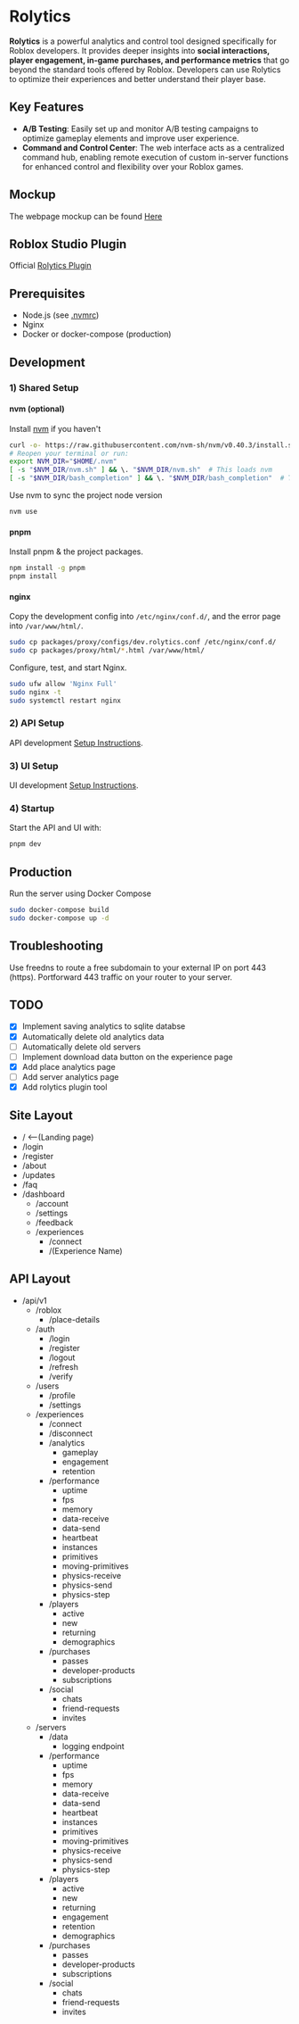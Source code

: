 # Rolytics
**Rolytics** is a powerful analytics and control tool designed specifically for Roblox developers. It provides deeper insights into **social interactions, player engagement, in-game purchases, and performance metrics** that go beyond the standard tools offered by Roblox. Developers can use Rolytics to optimize their experiences and better understand their player base.

## Key Features
- **A/B Testing**: Easily set up and monitor A/B testing campaigns to optimize gameplay elements and improve user experience.
- **Command and Control Center**: The web interface acts as a centralized command hub, enabling remote execution of custom in-server functions for enhanced control and flexibility over your Roblox games.

## Mockup
The webpage mockup can be found [Here](https://docs.google.com/presentation/d/116s5YVGM6NIPPU6NY0C7b-ReEaT_VP3GaT1PEz7PMvg/edit?usp=sharing)

## Roblox Studio Plugin
Official [Rolytics Plugin](https://create.roblox.com/store/asset/110416944845032/Rolytics-Analytics-Tool)

## Prerequisites
- Node.js (see [.nvmrc](.nvmrc))
- Nginx
- Docker or docker-compose (production)

## Development
### 1) Shared Setup
#### nvm (optional)
Install [nvm](https://github.com/nvm-sh/nvm) if you haven't
```bash
curl -o- https://raw.githubusercontent.com/nvm-sh/nvm/v0.40.3/install.sh | bash
# Reopen your terminal or run:
export NVM_DIR="$HOME/.nvm"
[ -s "$NVM_DIR/nvm.sh" ] && \. "$NVM_DIR/nvm.sh"  # This loads nvm
[ -s "$NVM_DIR/bash_completion" ] && \. "$NVM_DIR/bash_completion"  # This loads nvm bash_completion
```

Use nvm to sync the project node version
```bash
nvm use
```

#### pnpm
Install pnpm & the project packages.
```bash
npm install -g pnpm
pnpm install
```

#### nginx
Copy the development config into `/etc/nginx/conf.d/`, and the error page into `/var/www/html/`.
```bash
sudo cp packages/proxy/configs/dev.rolytics.conf /etc/nginx/conf.d/
sudo cp packages/proxy/html/*.html /var/www/html/
```
Configure, test, and start Nginx.
```bash
sudo ufw allow 'Nginx Full'
sudo nginx -t
sudo systemctl restart nginx
```

### 2) API Setup
API development [Setup Instructions](packages/api/README.md#developement).

### 3) UI Setup
UI development [Setup Instructions](packages/ui/README.md#development).

### 4) Startup
Start the API and UI with:
```bash
pnpm dev
```

## Production
Run the server using Docker Compose
```bash
sudo docker-compose build
sudo docker-compose up -d
```

## Troubleshooting
Use freedns to route a free subdomain to your external IP on port 443 (https).
Portforward 443 traffic on your router to your server.

## TODO
- [x] Implement saving analytics to sqlite databse
- [x] Automatically delete old analytics data
- [ ] Automatically delete old servers
- [ ] Implement download data button on the experience page
- [x] Add place analytics page
- [ ] Add server analytics page
- [x] Add rolytics plugin tool

## Site Layout
- /      <--(Landing page)
- /login
- /register
- /about
- /updates
- /faq
- /dashboard
    - /account
    - /settings
    - /feedback
    - /experiences
        - /connect
        - /(Experience Name)

## API Layout
- /api/v1
    - /roblox
        - /place-details
    - /auth
        - /login
        - /register
        - /logout
        - /refresh
        - /verify
    - /users
        - /profile
        - /settings
    - /experiences
        - /connect
        - /disconnect
        - /analytics
            - gameplay
            - engagement
            - retention
        - /performance
            - uptime
            - fps
            - memory
            - data-receive
            - data-send
            - heartbeat
            - instances
            - primitives
            - moving-primitives
            - physics-receive
            - physics-send
            - physics-step
        - /players
            - active
            - new
            - returning
            - demographics
        - /purchases
            - passes
            - developer-products
            - subscriptions
        - /social
            - chats
            - friend-requests
            - invites
    - /servers
        - /data
            - logging endpoint
        - /performance
            - uptime
            - fps
            - memory
            - data-receive
            - data-send
            - heartbeat
            - instances
            - primitives
            - moving-primitives
            - physics-receive
            - physics-send
            - physics-step
        - /players
            - active
            - new
            - returning
            - engagement
            - retention
            - demographics
        - /purchases
            - passes
            - developer-products
            - subscriptions
        - /social
            - chats
            - friend-requests
            - invites

